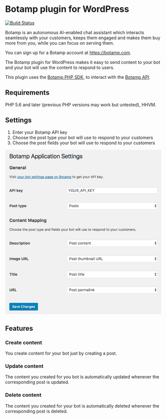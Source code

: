 # Botamp plugin for WordPress

[![Build Status](https://travis-ci.org/botamp/botamp-wordpress.svg?branch=master)](https://travis-ci.org/botamp/botamp-wordpress)

Botamp is an autonomous AI-enabled chat assistant which interacts seamlessly with your customers, keeps them engaged and makes them buy more from you, while you can focus on serving them.

You can sign up for a Botamp account at https://botamp.com.

The Botamp plugin for WordPress makes it easy to send content to your bot and your bot will use the content to respond to users.

This plugin uses the [Botamp PHP SDK](https://github.com/botamp/botamp-php), to interact with the [Botamp API](https://app.botamp.com/docs/api).

## Requirements

PHP 5.6 and later (previous PHP versions may work but untested), HHVM.

## Settings
1. Enter your Botamp API key
2. Choose the post type your bot will use to respond to your customers
3. Choose the post fields your bot will use to respond to your customers

![Scrrenshot](/assets/screenshot-1.png)

## Features

### Create content
You create content for your bot just by creating a post.

### Update content
The content you created for you bot is automatically updated whenever the corresponding post is updated.

### Delete content
The content you created for your bot is automatically deleted whenever the corresponding post is deleted.
